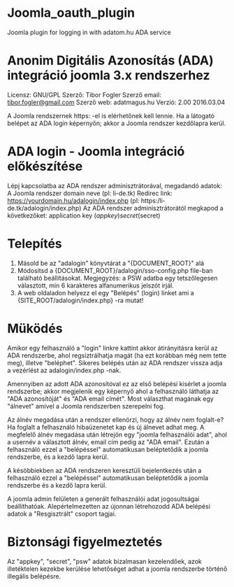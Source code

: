 # Joomla_oauth_plugin

Joomla plugin for logging in with adatom.hu ADA service

Anonim Digitális Azonosítás (ADA) integráció joomla 3.x rendszerhez
===================================================================

Licensz: GNU/GPL
Szerző: Tibor Fogler 
Szerző email: tibor.fogler@gmail.com
Szerző web: adatmagus.hu
Verzió: 2.00   2016.03.04

A Joomla rendszernek https: -el is elérhetőnek kell lennie.
Ha a látogató belépet az ADA login képernyőn; akkor a Joomla rendszer kezdőlapra kerül.

ADA login - Joomla integráció előkészítése
==========================================
Lépj kapcsolatba az ADA rendszer adminisztrátorával, megadandó adatok:
   A Joomla rendszer domain neve (pl: li-de.tk)
   Redirec link: https://yourdomain.hu/adalogin/index.php  (pl: https:/li-de.tk/adalogin/index.php)
Az ADA rendszer adminisztrátorától megkapod a következőket:
   application key ($appkey)
   secret ($secret)

Telepítés
=========
1. Másold be az "adalogin" könyvtárat a "{DOCUMENT_ROOT}" alá
2. Módositsd a {DOCUMENT_ROOT}/adalogin/sso-config.php file-ban található beállításokat.
   Megjegyzés: a PSW adatba egy tetszőlegesen választott, min 6 karakteres alfanumerikus jelszót irjál.
3. A web oldaladon helyezz el egy "Belépés" (login) linket ami a 
   {SITE_ROOT/adalogin/index.php} -ra mutat!

Müködés
=======
Amikor egy felhasználó a "login" linkre kattint akkor átirányitásra kerül az
ADA rendszerbe, ahol regsiztrálhatja magát (ha ezt korábban még nem tette meg),
illetve "beléphet". Sikeres belépés után az ADA rendszer vissza adja a vezérlést
az adalogin/index.php -nak.

Amennyiben az adott ADA azonosítóval ez az első belépési kisérlet a joomla rendszerbe;
akkor megjelenik egy képernyő ahol a felhasználó láthatja az 
"ADA azonosítóját" és "ADA email címét". Most választhat magának egy "álnevet" amivel
a Joomla rendszerben szerepelni fog. 

Az álnév megadása után a rendszer ellenörzi, hogy
az álnév nem foglalt-e? Ha foglalt a felhasználó hibaüzenetet kap és új álnevet
adhat meg. A megfelelő álnév megadása után létrejön egy "joomla felhasználói adat", ahol a usernév
a választott álnév, email cím pedig az "ADA email". Ezután a felhasználó ezzel a "belépéssel"
automatikusan beléptetődik a joomla rendszerbe, és a kezdő lapra kerül.

A késöbbiekben az ADA rendszeren keresztüli bejelentkezés után a felhasználó
ezzel a "belépéssel" automatikusan beléptetődik a joomla rendszerbe és a kezdő 
lapra kerül.

A joomla admin felületen a generált felhasználói adat jogosultságai beállíthatóak.
Alepértelmezetten az újonnan létrehozodd ADA belépési adatok a "Resgisztrált" csoport tagjai.

Biztonsági figyelmeztetés
=========================
Az "appkey", "secret", "psw" adatok
bizalmasan kezelendőek, azok illetéktelen kezekbe kerülése lehetőséget adhat a 
joomla rendszerbe történő illegális belépésre.











